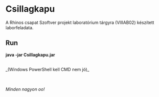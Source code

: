# Csillagkapu

A Rhinos csapat Szoftver projekt laboratórium tárgyra (VIIIAB02) készített laborfeladata.

## Run

**java -jar Csillagkapu.jar**

<br>
_(Windows PowerShell kell CMD nem jó)_

<br><br>
_Minden nagyon oo!_
